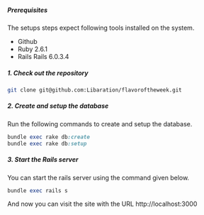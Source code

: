 ##### Prerequisites

The setups steps expect following tools installed on the system.

- Github
- Ruby 2.6.1
- Rails Rails 6.0.3.4

##### 1. Check out the repository

```bash
git clone git@github.com:Libaration/flavoroftheweek.git
```

##### 2. Create and setup the database

Run the following commands to create and setup the database.

```ruby
bundle exec rake db:create
bundle exec rake db:setup
```

##### 3. Start the Rails server

You can start the rails server using the command given below.

```ruby
bundle exec rails s
```

And now you can visit the site with the URL http://localhost:3000
